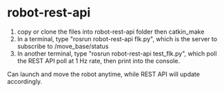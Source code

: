 # robot-rest-api

1) copy or clone the files into robot-rest-api folder then catkin_make
2) In a terminal, type "rosrun robot-rest-api flk.py", which is the server to subscribe to /move_base/status
3) In another terminal, type "rosrun robot-rest-api test_flk.py", which poll the REST API poll at 1 Hz rate, then print into the console.

Can launch and move the robot anytime, while REST API will update accordingly.
